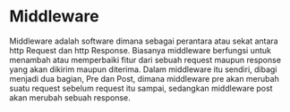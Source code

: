 # Middleware
Middleware adalah software dimana sebagai perantara atau sekat antara http Request dan http Response. Biasanya middleware berfungsi untuk menambah atau memperbaiki fitur dari sebuah request maupun response yang akan dikirim maupun diterima. Dalam middleware itu sendiri, dibagi menjadi dua bagian, Pre dan Post, dimana middleware pre akan merubah suatu request sebelum request itu sampai, sedangkan middleware post akan merubah sebuah response.